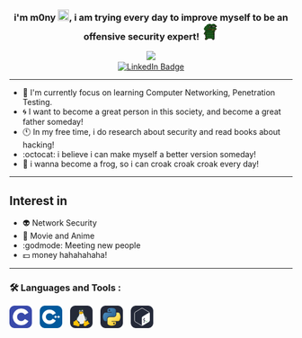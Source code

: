 <h3 align="center">i'm m0ny <img src="https://github.com/TheDudeThatCode/TheDudeThatCode/blob/master/Assets/Hi.gif" width="20" height="20">, i am trying every day to improve myself to be an offensive security expert! <img src="https://github.com/automainint/automainint/blob/main/pepe.gif" width="30" height="30"></h3>
<div id="header" align="center">
  <img src="https://media.giphy.com/media/uSczV8io3XROU/giphy.gif?cid=790b7611bwhzbxzbwllf7ly1wykln8lw1ptkg1fy7otpygxj&ep=v1_gifs_search&rid=giphy.gif&ct=g" width="100"/>
</div>
<div id="badge" align="center">
   <a href="https://www.linkedin.com/in/yun-mony-231a43266/">
    <img src="https://img.shields.io/badge/LinkedIn-blue?style=for-the-badge&logo=linkedin&logoColor=white" alt="LinkedIn Badge"/>
  </a>
</div>

---

* 🌱 I'm currently focus on learning Computer Networking, Penetration Testing.
* :cyclone: I want to become a great person in this society, and become a great father someday!
* 🕚 In my free time, i do research about security and read books about hacking!
* :octocat: i believe i can make myself a better version someday!
* :frog: i wanna become a frog, so i can croak croak croak every day!

---
## Interest in

* :alien: Network Security
* :imp: Movie and Anime
* :godmode: Meeting new people
* :dollar: money hahahahaha!



---

### :hammer_and_wrench: Languages and Tools :

<div>
    <img src="https://github.com/tandpfun/skill-icons/blob/main/icons/C.svg" title="C" alt="C" width="40" height="40" style="margin-right: 10px;"/>
    <img src="https://github.com/tandpfun/skill-icons/blob/main/icons/CPP.svg" title="CPP" alt="C++" width="40" height="40" style="margin-right: 10px;"/>
    <img src="https://github.com/tandpfun/skill-icons/blob/main/icons/Linux-Dark.svg" title="linux" alt="linux" width="40" height="40" style="margin-right: 10px;"/>
    <img src="https://github.com/tandpfun/skill-icons/blob/main/icons/Python-Dark.svg" title="python" alt="python" width="40" height="40" style="margin-right: 10px;"/>
    <img src="https://github.com/tandpfun/skill-icons/blob/main/icons/Bash-Dark.svg" title="bash" alt="bash" width="40" height="40"/>
</div>



